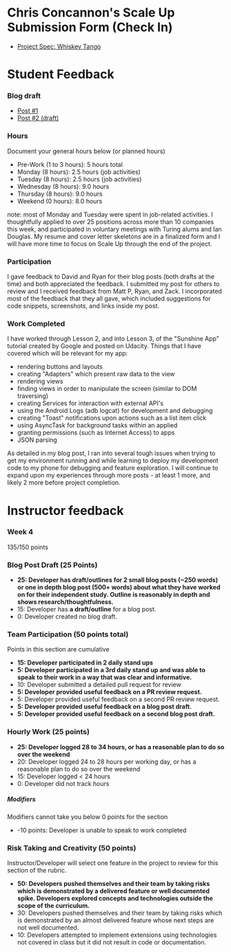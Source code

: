 # Chris Concannon's Scale Up Submission Form (Check In)

- [Project Spec: Whiskey Tango](https://github.com/turingschool/lesson_plans/blob/master/ruby_04-apis_and_scalability/independent_study_project.markdown)

# Student Feedback

### Blog draft

- [Post #1](https://medium.com/@chrisconcannon/getting-started-with-the-android-sdk-11d18fcd7ae4)
- [Post #2 (draft)](https://medium.com/@chrisconcannon/second-steps-with-the-android-sdk-95d9336f5b29)

### Hours

Document your general hours below (or planned hours)

- Pre-Work (1 to 3 hours): 5 hours total
- Monday (8 hours): 2.5 hours (job activities)
- Tuesday (8 hours): 2.5 hours (job activities)
- Wednesday (8 hours): 9.0 hours
- Thursday (8 hours): 9.0 hours
- Weekend (0 hours): 8.0 hours

note: most of Monday and Tuesday were spent in job-related activities. I thoughtfully applied to over 25 positions across more than 10 companies this week, and participated in voluntary meetings with Turing alums and Ian Douglas. My resume and cover letter skeletons are in a finalized form and I will have more time to focus on Scale Up through the end of the project.

### Participation

I gave feedback to David and Ryan for their blog posts (both drafts at the time) and both appreciated the feedback. I submitted my post for others to review and I received feedback from Matt P, Ryan, and Zack. I incorporated most of the feedback that they all gave, which included suggestions for code snippets, screenshots, and links inside my post.

### Work Completed

I have worked through Lesson 2, and into Lesson 3, of the "Sunshine App" tutorial created by Google and posted on Udacity. Things that I have covered which will be relevant for my app:
- rendering buttons and layouts
- creating "Adapters" which present raw data to the view
- rendering views
- finding views in order to manipulate the screen (similar to DOM traversing)
- creating Services for interaction with external API's
- using the Android Logs (adb logcat) for development and debugging
- creating "Toast" notifications upon actions such as a list item click
- using AsyncTask for background tasks within an applied
- granting permissions (such as Internet Access) to apps
- JSON parsing

As detailed in my blog post, I ran into several tough issues when trying to get my environment running and while learning to deploy my development code to my phone for debugging and feature exploration. I will continue to expand upon my experiences through more posts - at least 1 more, and likely 2 more before project completion.

# Instructor feedback

### Week 4

135/150 points

### Blog Post Draft (25 Points)  

* **25: Developer has **draft/outlines** for 2 small blog posts (~250 words) or one in depth blog post (500+ words) about what they have worked on for their independent study. Outline is reasonably in depth and shows research/thoughtfulness.**
* 15: Developer has **a draft/outline** for a blog post.
* 0: Developer created no blog draft.

### Team Participation (50 points total)

Points in this section are cumulative

* **15: Developer participated in 2 daily stand ups**
* **5: Developer participated in a 3rd daily stand up and was able to speak to their work in a way that was clear and informative.**
* 10: Developer submitted a detailed pull request for review
* **5: Developer provided useful feedback on a PR review request.**
* 5: Developer provided useful feedback on a second PR review request.
* **5: Developer provided useful feedback on a blog post draft.**
* **5: Developer provided useful feedback on a second blog post draft.**

### Hourly Work (25 points)

* **25: Developer logged 28 to 34 hours, or has a reasonable plan to do so over the weekend**
* 20: Developer logged 24 to 28 hours per working day, or has a reasonable plan to do so over the weekend
* 15: Developer logged < 24 hours
* 0: Developer did not track hours

##### Modifiers

Modifiers cannot take you below 0 points for the section

* -10 points: Developer is unable to speak to work completed


### Risk Taking and Creativity (50 points)

Instructor/Developer will select one feature in the project to review for this section of the rubric.

* **50: Developers pushed themselves and their team by taking risks which is demonstrated by a delivered feature or well documented spike. Developers explored concepts and technologies outside the scope of the curriculum.**
* 30: Developers pushed themselves and their team by taking risks which is demonstrated by an almost delivered feature whose next steps are not well documented.
* 10: Developers attempted to implement extensions using technologies not covered in class but it did not result in code or documentation.
